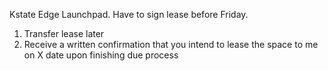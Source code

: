 Kstate Edge Launchpad. Have to sign lease before Friday.

1. Transfer lease later
2. Receive a written confirmation that you intend to lease the space to me on X date upon finishing due process